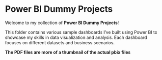 # Power BI Dummy Projects

Welcome to my collection of **Power BI Dummy Projects**! 

This folder contains various sample dashboards I’ve built using Power BI to showcase my skills in data visualization and analysis. Each dashboard focuses on different datasets and business scenarios.

**The PDF files are more of a thumbnail of the actual pbix files** 
